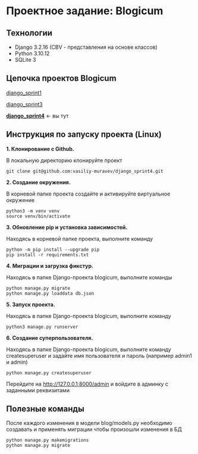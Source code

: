 # Проектное задание: Blogicum
## Технологии
- Django 3.2.16 (CBV - представления на основе классов)
- Python 3.10.12
- SQLite 3

## Цепочка проектов Blogicum
[django_sprint1](https://github.com/vasiliy-muravev/django_sprint1 "django_sprint1")

[django_sprint3](https://github.com/vasiliy-muravev/django_sprint3 "django_sprint3")

**[django_sprint4](https://github.com/vasiliy-muravev/django_sprint4 "django_sprint4")** &#8592; вы тут

## Инструкция по запуску проекта (Linux)
**1. Клонирование с Github.**

В локальную директорию клонируйте проект
```
git clone git@github.com:vasiliy-muravev/django_sprint4.git
```
**2. Создание окружения.**

В корневой папке проекта создайте и активируйте виртуальное окружение
```
python3 -m venv venv
source venv/bin/activate
```

**3. Обновление pip и установка зависимостей.**
 
Находясь в корневой папке проекта, выполните команду
```
python -m pip install --upgrade pip
pip install -r requirements.txt
```

**4. Миграции и загрузка фикстур.**
 
Находясь в папке Django-проекта blogicum, выполните команды
```
python manage.py migrate
python manage.py loaddata db.json
```

**5. Запуск проекта.**
 
Находясь в папке Django-проекта blogicum, выполните команду
```
python3 manage.py runserver
```

**6. Создание суперпользователя.**
 
Находясь в папке Django-проекта blogicum, выполните команду createsuperuser и задайте имя пользователя и пароль (например admin1 и admin)
```
python manage.py createsuperuser
```


Перейдите на http://127.0.0.1:8000/admin и войдите в админку с заданными реквизитами

## Полезные команды
После каждого изменения в модели blog/models.py необходимо создавать и применять миграции чтобы произошли изменения в БД
```
python manage.py makemigrations
python manage.py migrate
```